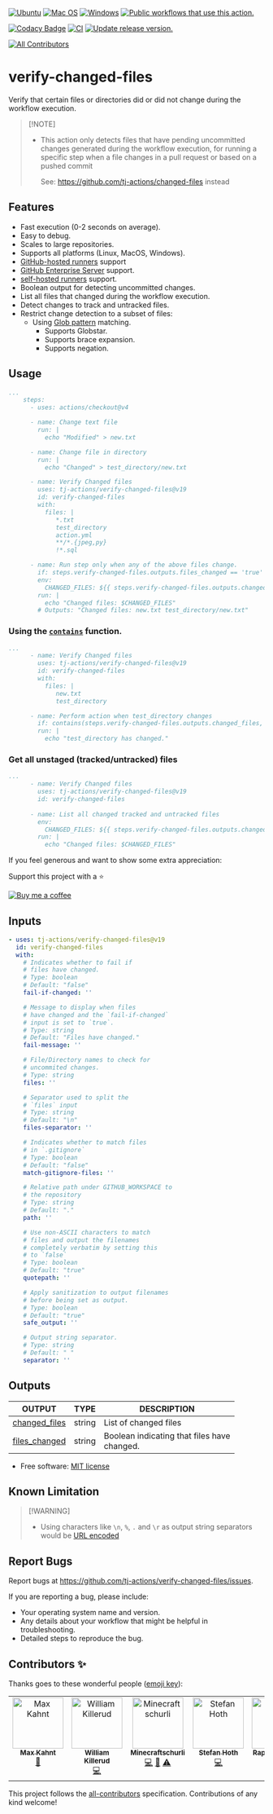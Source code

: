 [![Ubuntu](https://img.shields.io/badge/Ubuntu-E95420?style=for-the-badge\&logo=ubuntu\&logoColor=white)](https://docs.github.com/en/actions/reference/workflow-syntax-for-github-actions#jobsjob_idruns-on)
[![Mac OS](https://img.shields.io/badge/mac%20os-000000?style=for-the-badge\&logo=macos\&logoColor=F0F0F0)](https://docs.github.com/en/actions/reference/workflow-syntax-for-github-actions#jobsjob_idruns-on)
[![Windows](https://img.shields.io/badge/Windows-0078D6?style=for-the-badge\&logo=windows\&logoColor=white)](https://docs.github.com/en/actions/reference/workflow-syntax-for-github-actions#jobsjob_idruns-on)
[![Public workflows that use this action.](https://img.shields.io/endpoint?style=for-the-badge\&url=https%3A%2F%2Fused-by.vercel.app%2Fapi%2Fgithub-actions%2Fused-by%3Faction%3Dtj-actions%2Fverify-changed-files%26badge%3Dtrue)](https://github.com/search?o=desc\&q=tj-actions+verify-changed-files+language%3AYAML\&s=\&type=Code)

[![Codacy Badge](https://app.codacy.com/project/badge/Grade/ef128a4f001846f8a5a50316c8d3c5c3)](https://app.codacy.com/gh/tj-actions/verify-changed-files/dashboard?utm_source=gh\&utm_medium=referral\&utm_content=\&utm_campaign=Badge_grade)
[![CI](https://github.com/tj-actions/verify-changed-files/workflows/CI/badge.svg)](https://github.com/tj-actions/verify-changed-files/actions?query=workflow%3ACI)
[![Update release version.](https://github.com/tj-actions/verify-changed-files/workflows/Update%20release%20version./badge.svg)](https://github.com/tj-actions/verify-changed-files/actions?query=workflow%3A%22Update+release+version.%22)

<!-- ALL-CONTRIBUTORS-BADGE:START - Do not remove or modify this section -->

[![All Contributors](https://img.shields.io/badge/all_contributors-5-orange.svg?style=flat-square)](#contributors-)

<!-- ALL-CONTRIBUTORS-BADGE:END -->

# verify-changed-files

Verify that certain files or directories did or did not change during the workflow execution.

> \[!NOTE]
>
> *   This action only detects files that have pending uncommitted changes generated during the workflow execution, for running a specific step when a file changes in a pull request or based on a pushed commit
>
>     See: https://github.com/tj-actions/changed-files instead

## Features

*   Fast execution (0-2 seconds on average).
*   Easy to debug.
*   Scales to large repositories.
*   Supports all platforms (Linux, MacOS, Windows).
*   [GitHub-hosted runners](https://docs.github.com/en/actions/using-github-hosted-runners/about-github-hosted-runners) support
*   [GitHub Enterprise Server](https://docs.github.com/en/enterprise-server@3.3/admin/github-actions/getting-started-with-github-actions-for-your-enterprise/getting-started-with-github-actions-for-github-enterprise-server) support.
*   [self-hosted runners](https://docs.github.com/en/actions/hosting-your-own-runners/about-self-hosted-runners) support.
*   Boolean output for detecting uncommitted changes.
*   List all files that changed during the workflow execution.
*   Detect changes to track and untracked files.
*   Restrict change detection to a subset of files:
    *   Using [Glob pattern](https://docs.github.com/en/actions/learn-github-actions/workflow-syntax-for-github-actions#filter-pattern-cheat-sheet) matching.
        *   Supports Globstar.
        *   Supports brace expansion.
        *   Supports negation.

## Usage

```yaml
...
    steps:
      - uses: actions/checkout@v4

      - name: Change text file
        run: |
          echo "Modified" > new.txt

      - name: Change file in directory
        run: |
          echo "Changed" > test_directory/new.txt

      - name: Verify Changed files
        uses: tj-actions/verify-changed-files@v19
        id: verify-changed-files
        with:
          files: |
             *.txt
             test_directory
             action.yml
             **/*.{jpeg,py}
             !*.sql

      - name: Run step only when any of the above files change.
        if: steps.verify-changed-files.outputs.files_changed == 'true'
        env:
          CHANGED_FILES: ${{ steps.verify-changed-files.outputs.changed_files }}
        run: |
          echo "Changed files: $CHANGED_FILES"
        # Outputs: "Changed files: new.txt test_directory/new.txt"
```

### Using the [`contains`](https://docs.github.com/en/actions/learn-github-actions/expressions#contains) function.

```yaml
...
      - name: Verify Changed files
        uses: tj-actions/verify-changed-files@v19
        id: verify-changed-files
        with:
          files: |
             new.txt
             test_directory

      - name: Perform action when test_directory changes
        if: contains(steps.verify-changed-files.outputs.changed_files, 'test_directory')
        run: |
          echo "test_directory has changed."
```

### Get all unstaged (tracked/untracked) files

```yaml
...
      - name: Verify Changed files
        uses: tj-actions/verify-changed-files@v19
        id: verify-changed-files
      
      - name: List all changed tracked and untracked files
        env:
          CHANGED_FILES: ${{ steps.verify-changed-files.outputs.changed_files }}
        run: |
          echo "Changed files: $CHANGED_FILES"
```

If you feel generous and want to show some extra appreciation:

Support this project with a :star:

[![Buy me a coffee][buymeacoffee-shield]][buymeacoffee]

[buymeacoffee]: https://www.buymeacoffee.com/jackton1

[buymeacoffee-shield]: https://www.buymeacoffee.com/assets/img/custom_images/orange_img.png

## Inputs

<!-- AUTO-DOC-INPUT:START - Do not remove or modify this section -->

```yaml
- uses: tj-actions/verify-changed-files@v19
  id: verify-changed-files
  with:
    # Indicates whether to fail if 
    # files have changed. 
    # Type: boolean
    # Default: "false"
    fail-if-changed: ''

    # Message to display when files 
    # have changed and the `fail-if-changed` 
    # input is set to `true`. 
    # Type: string
    # Default: "Files have changed."
    fail-message: ''

    # File/Directory names to check for 
    # uncommited changes. 
    # Type: string
    files: ''

    # Separator used to split the 
    # `files` input 
    # Type: string
    # Default: "\n"
    files-separator: ''

    # Indicates whether to match files 
    # in `.gitignore` 
    # Type: boolean
    # Default: "false"
    match-gitignore-files: ''

    # Relative path under GITHUB_WORKSPACE to 
    # the repository 
    # Type: string
    # Default: "."
    path: ''

    # Use non-ASCII characters to match 
    # files and output the filenames 
    # completely verbatim by setting this 
    # to `false` 
    # Type: boolean
    # Default: "true"
    quotepath: ''

    # Apply sanitization to output filenames 
    # before being set as output. 
    # Type: boolean
    # Default: "true"
    safe_output: ''

    # Output string separator.
    # Type: string
    # Default: " "
    separator: ''

```

<!-- AUTO-DOC-INPUT:END -->

## Outputs

<!-- AUTO-DOC-OUTPUT:START - Do not remove or modify this section -->

|                                  OUTPUT                                   |  TYPE  |                   DESCRIPTION                    |
|---------------------------------------------------------------------------|--------|--------------------------------------------------|
| <a name="output_changed_files"></a>[changed\_files](#output_changed_files) | string |              List of changed files               |
| <a name="output_files_changed"></a>[files\_changed](#output_files_changed) | string | Boolean indicating that files have <br>changed.  |

<!-- AUTO-DOC-OUTPUT:END -->

*   Free software: [MIT license](LICENSE)

## Known Limitation

> \[!WARNING]
>
> *   Using characters like `\n`, `%`, `.` and `\r` as output string separators would be [URL encoded](https://www.w3schools.com/tags/ref_urlencode.asp)

## Report Bugs

Report bugs at https://github.com/tj-actions/verify-changed-files/issues.

If you are reporting a bug, please include:

*   Your operating system name and version.
*   Any details about your workflow that might be helpful in troubleshooting.
*   Detailed steps to reproduce the bug.

## Contributors ✨

Thanks goes to these wonderful people ([emoji key](https://allcontributors.org/docs/en/emoji-key)):

<!-- ALL-CONTRIBUTORS-LIST:START - Do not remove or modify this section -->

<!-- prettier-ignore-start -->

<!-- markdownlint-disable -->

<table>
  <tbody>
    <tr>
      <td align="center" valign="top" width="14.28%"><a href="https://github.com/max-kahnt-keylight"><img src="https://avatars.githubusercontent.com/u/79849575?v=4?s=100" width="100px;" alt="Max Kahnt"/><br /><sub><b>Max Kahnt</b></sub></a><br /><a href="https://github.com/tj-actions/verify-changed-files/commits?author=max-kahnt-keylight" title="Documentation">📖</a></td>
      <td align="center" valign="top" width="14.28%"><a href="https://wllm.no"><img src="https://avatars.githubusercontent.com/u/1223410?v=4?s=100" width="100px;" alt="William Killerud"/><br /><sub><b>William Killerud</b></sub></a><br /><a href="https://github.com/tj-actions/verify-changed-files/commits?author=wkillerud" title="Code">💻</a></td>
      <td align="center" valign="top" width="14.28%"><a href="https://github.com/Minecraftschurli"><img src="https://avatars.githubusercontent.com/u/23388022?v=4?s=100" width="100px;" alt="Minecraftschurli"/><br /><sub><b>Minecraftschurli</b></sub></a><br /><a href="https://github.com/tj-actions/verify-changed-files/commits?author=Minecraftschurli" title="Code">💻</a> <a href="https://github.com/tj-actions/verify-changed-files/commits?author=Minecraftschurli" title="Documentation">📖</a> <a href="https://github.com/tj-actions/verify-changed-files/commits?author=Minecraftschurli" title="Tests">⚠️</a></td>
      <td align="center" valign="top" width="14.28%"><a href="https://stefanhoth.com"><img src="https://avatars.githubusercontent.com/u/45467?v=4?s=100" width="100px;" alt="Stefan Hoth"/><br /><sub><b>Stefan Hoth</b></sub></a><br /><a href="https://github.com/tj-actions/verify-changed-files/commits?author=stefanhoth" title="Code">💻</a></td>
      <td align="center" valign="top" width="14.28%"><a href="https://home.boidol.dev/"><img src="https://avatars.githubusercontent.com/u/652404?v=4?s=100" width="100px;" alt="Raphael Boidol"/><br /><sub><b>Raphael Boidol</b></sub></a><br /><a href="https://github.com/tj-actions/verify-changed-files/commits?author=boidolr" title="Documentation">📖</a></td>
    </tr>
  </tbody>
</table>

<!-- markdownlint-restore -->

<!-- prettier-ignore-end -->

<!-- ALL-CONTRIBUTORS-LIST:END -->

This project follows the [all-contributors](https://github.com/all-contributors/all-contributors) specification. Contributions of any kind welcome!
